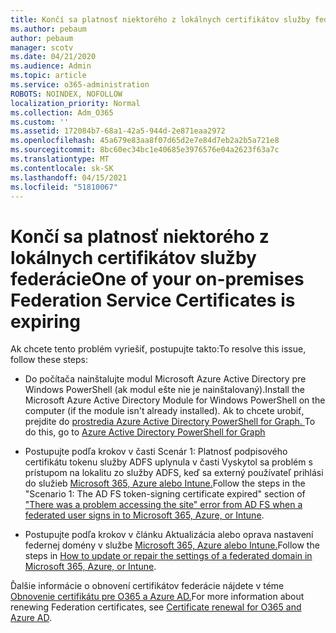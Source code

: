 ```yaml
---
title: Končí sa platnosť niektorého z lokálnych certifikátov služby federácie
ms.author: pebaum
author: pebaum
manager: scotv
ms.date: 04/21/2020
ms.audience: Admin
ms.topic: article
ms.service: o365-administration
ROBOTS: NOINDEX, NOFOLLOW
localization_priority: Normal
ms.collection: Adm_O365
ms.custom: ''
ms.assetid: 172084b7-68a1-42a5-944d-2e871eaa2972
ms.openlocfilehash: 45a679e83aa8f07d65d2e7e84d7eb2a2b5a721e8
ms.sourcegitcommit: 8bc60ec34bc1e40685e3976576e04a2623f63a7c
ms.translationtype: MT
ms.contentlocale: sk-SK
ms.lasthandoff: 04/15/2021
ms.locfileid: "51810067"
---
```

# <a name="one-of-your-on-premises-federation-service-certificates-is-expiring"></a><span data-ttu-id="3db70-102">Končí sa platnosť niektorého z lokálnych certifikátov služby federácie</span><span class="sxs-lookup"><span data-stu-id="3db70-102">One of your on-premises Federation Service Certificates is expiring</span></span>

<span data-ttu-id="3db70-103">Ak chcete tento problém vyriešiť, postupujte takto:</span><span class="sxs-lookup"><span data-stu-id="3db70-103">To resolve this issue, follow these steps:</span></span>
  
- <span data-ttu-id="3db70-104">Do počítača nainštalujte modul Microsoft Azure Active Directory pre Windows PowerShell (ak modul ešte nie je nainštalovaný).</span><span class="sxs-lookup"><span data-stu-id="3db70-104">Install the Microsoft Azure Active Directory Module for Windows PowerShell on the computer (if the module isn't already installed).</span></span> <span data-ttu-id="3db70-105">Ak to chcete urobiť, prejdite do [prostredia Azure Active Directory PowerShell for Graph. ](https://docs.microsoft.com/powershell/azure/active-directory/install-adv2?view=azureadps-2.0)</span><span class="sxs-lookup"><span data-stu-id="3db70-105">To do this, go to [Azure Active Directory PowerShell for Graph ](https://docs.microsoft.com/powershell/azure/active-directory/install-adv2?view=azureadps-2.0)</span></span>
    
- <span data-ttu-id="3db70-106">Postupujte podľa krokov v časti Scenár 1: Platnosť podpisového certifikátu tokenu služby ADFS uplynula v časti Vyskytol sa problém s prístupom na lokalitu zo služby ADFS, keď sa externý používateľ prihlási do služieb [Microsoft 365, Azure alebo Intune.](https://support.microsoft.com/help/2713898/there-was-a-problem-accessing-the-site-error-from-ad-fs-when-a-federat)</span><span class="sxs-lookup"><span data-stu-id="3db70-106">Follow the steps in the "Scenario 1: The AD FS token-signing certificate expired" section of ["There was a problem accessing the site" error from AD FS when a federated user signs in to Microsoft 365, Azure, or Intune](https://support.microsoft.com/help/2713898/there-was-a-problem-accessing-the-site-error-from-ad-fs-when-a-federat).</span></span>
    
- <span data-ttu-id="3db70-107">Postupujte podľa krokov v článku Aktualizácia alebo oprava nastavení federnej domény v službe [Microsoft 365, Azure alebo Intune.](https://support.microsoft.com/help/2647048/how-to-update-or-repair-the-settings-of-a-federated-domain-in-office-3)</span><span class="sxs-lookup"><span data-stu-id="3db70-107">Follow the steps in [How to update or repair the settings of a federated domain in Microsoft 365, Azure, or Intune](https://support.microsoft.com/help/2647048/how-to-update-or-repair-the-settings-of-a-federated-domain-in-office-3).</span></span>
    
<span data-ttu-id="3db70-108">Ďalšie informácie o obnovení certifikátov federácie nájdete v téme [Obnovenie certifikátu pre O365 a Azure AD.](https://docs.microsoft.com/azure/active-directory/connect/active-directory-aadconnect-o365-certs)</span><span class="sxs-lookup"><span data-stu-id="3db70-108">For more information about renewing Federation certificates, see [Certificate renewal for O365 and Azure AD](https://docs.microsoft.com/azure/active-directory/connect/active-directory-aadconnect-o365-certs).</span></span>
  


